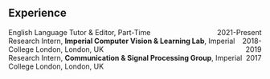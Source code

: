 ## Experience

<div style="display: flex; justify-content: space-between;">
    <div>English Language Tutor & Editor, Part-Time </div>
    <div style="text-align: right;">2021-Present</div>
</div>

<div style="display: flex; justify-content: space-between;">
    <div>Research Intern, <strong> Imperial Computer Vision & Learning Lab</strong>, Imperial College London, London, UK </div>
    <div style="text-align: right;">2018-2019</div>
</div>

<div style="display: flex; justify-content: space-between;">
    <div>Research Intern, <strong> Communication & Signal Processing Group</strong>, Imperial College London, London, UK </div>
    <div style="text-align: right;">2017</div>
</div>

